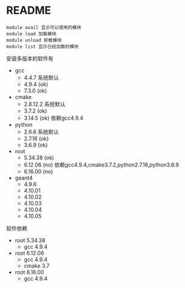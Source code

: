 <!-- README.md --- 
;; 
;; Description: 
;; Author: Hongyi Wu(吴鸿毅)
;; Email: wuhongyi@qq.com 
;; Created: 六 6月 29 21:56:56 2019 (+0800)
;; Last-Updated: 五 7月  5 18:23:21 2019 (+0800)
;;           By: Hongyi Wu(吴鸿毅)
;;     Update #: 16
;; URL: http://wuhongyi.cn -->

# README

```
module avail 显示可以使用的模块 
module load 加载模块 
module unload 卸载模块 
module list 显示已经加载的模块
```

安装多版本的软件有
- gcc
	- 4.4.7 系统默认
	- 4.9.4 (ok)
	- 7.3.0 (ok)
- cmake
	- 2.8.12.2  系统默认
	- 3.7.2 (ok)
	- 3.14.5 (ok) 依赖gcc4.9.4
- python
	- 2.6.6 系统默认
	- 2.7.16 (ok)
	- 3.6.9 (ok)
- root
	- 5.34.38 (ok)
	- 6.12.06 (no) 依赖gcc4.9.4,cmake3.7.2,python2.7.16,python3.6.9
	- 6.16.00 (no)
- geant4
	- 4.9.6
	- 4.10.01
	- 4.10.02
	- 4.10.03
	- 4.10.04
	- 4.10.05

软件依赖
- root 5.34.38
	- gcc 4.9.4	
- root 6.12.06
	- gcc 4.9.4	
	- cmake 3.7
- root 6.16.00
	- gcc 4.9.4	
	
	
<!-- README.md ends here -->
